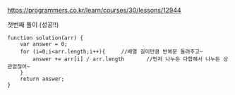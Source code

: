 https://programmers.co.kr/learn/courses/30/lessons/12944

첫번째 풀이 (성공!!)
```
function solution(arr) {
    var answer = 0;
    for (i=0;i<arr.length;i++){     //배열 길이만큼 반복문 돌려주고~
        answer += arr[i] / arr.length       //먼저 나누든 다합해서 나누든 상관없잖어~
    }
    return answer;
}
```
